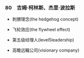 ### 80　吉姆·柯林斯、杰里·波拉斯

-   刺猬理念(the hedgehog concept)
    
-   飞轮效应(the flywheel effect)
    
-   第五级经理人(level5leadership)
    
-   高瞻远瞩公司(visionary company)